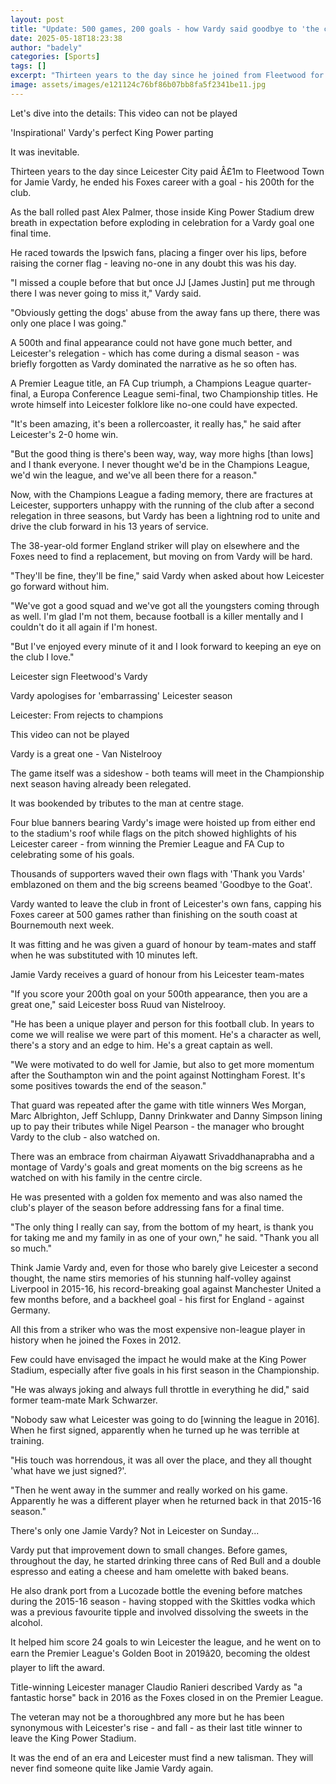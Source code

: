 ```yaml
---
layout: post
title: "Update: 500 games, 200 goals - how Vardy said goodbye to 'the club I love'"
date: 2025-05-18T18:23:38
author: "badely"
categories: [Sports]
tags: []
excerpt: "Thirteen years to the day since he joined from Fleetwood for £1m, Jamie Vardy ended his Leicester City career with a goal - his 200th for the Foxes."
image: assets/images/e121124c76bf86b07bb8fa5f2341be11.jpg
---
```


Let's dive into the details: This video can not be played

'Inspirational' Vardy's perfect King Power parting

It was inevitable.

Thirteen years to the day since Leicester City paid Â£1m to Fleetwood Town for Jamie Vardy, he ended his Foxes career with a goal - his 200th for the club.

As the ball rolled past Alex Palmer, those inside King Power Stadium drew breath in expectation before exploding in celebration for a Vardy goal one final time.

He raced towards the Ipswich fans, placing a finger over his lips, before raising the corner flag - leaving no-one in any doubt this was his day.

"I missed a couple before that but once JJ [James Justin] put me through there I was never going to miss it," Vardy said.

"Obviously getting the dogs' abuse from the away fans up there, there was only one place I was going."

A 500th and final appearance could not have gone much better, and Leicester's relegation - which has come during a dismal season - was briefly forgotten as Vardy dominated the narrative as he so often has. 

A Premier League title, an FA Cup triumph, a Champions League quarter-final, a Europa Conference League semi-final, two Championship titles. He wrote himself into Leicester folklore like no-one could have expected.

"It's been amazing, it's been a rollercoaster, it really has," he said after Leicester's 2-0 home win.

"But the good thing is there's been way, way, way more highs [than lows] and I thank everyone. I never thought we'd be in the Champions League, we'd win the league, and we've all been there for a reason."

Now, with the Champions League a fading memory, there are fractures at Leicester, supporters unhappy with the running of the club after a second relegation in three seasons, but Vardy has been a lightning rod to unite and drive the club forward in his 13 years of service.

The 38-year-old former England striker will play on elsewhere and the Foxes need to find a replacement, but moving on from Vardy will be hard.

"They'll be fine, they'll be fine," said Vardy when asked about how Leicester go forward without him.

"We've got a good squad and we've got all the youngsters coming through as well. I'm glad I'm not them, because football is a killer mentally and I couldn't do it all again if I'm honest.

"But I've enjoyed every minute of it and I look forward to keeping an eye on the club I love."

Leicester sign Fleetwood's Vardy

Vardy apologises for 'embarrassing' Leicester season

Leicester: From rejects to champions

This video can not be played

Vardy is a great one - Van Nistelrooy

The game itself was a sideshow - both teams will meet in the Championship next season having already been relegated.

It was bookended by tributes to the man at centre stage.

Four blue banners bearing Vardy's image were hoisted up from either end to the stadium's roof while flags on the pitch showed highlights of his Leicester career - from winning the Premier League and FA Cup to celebrating some of his goals.

Thousands of supporters waved their own flags with 'Thank you Vards' emblazoned on them and the big screens beamed 'Goodbye to the Goat'.

Vardy wanted to leave the club in front of Leicester's own fans, capping his Foxes career at 500 games rather than finishing on the south coast at Bournemouth next week.

It was fitting and he was given a guard of honour by team-mates and staff when he was substituted with 10 minutes left.

Jamie Vardy receives a guard of honour from his Leicester team-mates

"If you score your 200th goal on your 500th appearance, then you are a great one," said Leicester boss Ruud van Nistelrooy.

"He has been a unique player and person for this football club. In years to come we will realise we were part of this moment. He's a character as well, there's a story and an edge to him. He's a great captain as well.

"We were motivated to do well for Jamie, but also to get more momentum after the Southampton win and the point against Nottingham Forest. It's some positives towards the end of the season."

That guard was repeated after the game with title winners Wes Morgan, Marc Albrighton, Jeff Schlupp, Danny Drinkwater and Danny Simpson lining up to pay their tributes while Nigel Pearson - the manager who brought Vardy to the club - also watched on.

There was an embrace from chairman Aiyawatt Srivaddhanaprabha and a montage of Vardy's goals and great moments on the big screens as he watched on with his family in the centre circle.

He was presented with a golden fox memento and was also named the club's player of the season before addressing fans for a final time.

"The only thing I really can say, from the bottom of my heart, is thank you for taking me and my family in as one of your own," he said. "Thank you all so much."

Think Jamie Vardy and, even for those who barely give Leicester a second thought, the name stirs memories of his stunning half-volley against Liverpool in 2015-16, his record-breaking goal against Manchester United a few months before, and a backheel goal - his first for England - against Germany.

All this from a striker who was the most expensive non-league player in history when he joined the Foxes in 2012.

Few could have envisaged the impact he would make at the King Power Stadium, especially after five goals in his first season in the Championship.

"He was always joking and always full throttle in everything he did," said former team-mate Mark Schwarzer.

"Nobody saw what Leicester was going to do [winning the league in 2016]. When he first signed, apparently when he turned up he was terrible at training.

"His touch was horrendous, it was all over the place, and they all thought 'what have we just signed?'.

"Then he went away in the summer and really worked on his game. Apparently he was a different player when he returned back in that 2015-16 season."

There's only one Jamie Vardy? Not in Leicester on Sunday...

Vardy put that improvement down to small changes. Before games, throughout the day, he started drinking three cans of Red Bull and a double espresso and eating a cheese and ham omelette with baked beans.

He also drank port from a Lucozade bottle the evening before matches during the 2015-16 season - having stopped with the Skittles vodka which was a previous favourite tipple and involved dissolving the sweets in the alcohol.

It helped him score 24 goals to win Leicester the league, and he went on to earn the Premier League's Golden Boot in 2019â20, becoming the oldest player to lift the award.

Title-winning Leicester manager Claudio Ranieri described Vardy as "a fantastic horse" back in 2016 as the Foxes closed in on the Premier League.

The veteran may not be a thoroughbred any more but he has been synonymous with Leicester's rise - and fall - as their last title winner to leave the King Power Stadium.

It was the end of an era and Leicester must find a new talisman. They will never find someone quite like Jamie Vardy again.

